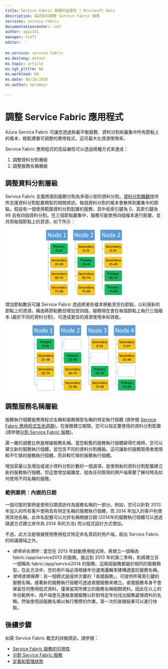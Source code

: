 ```yaml
---
title: Service Fabric 服務的延展性 | Microsoft Docs
description: 描述如何調整 Service Fabric 服務
services: service-fabric
documentationcenter: .net
author: appi101
manager: timlt
editor: ''

ms.service: service-fabric
ms.devlang: dotnet
ms.topic: article
ms.tgt_pltfrm: NA
ms.workload: NA
ms.date: 08/10/2016
ms.author: aprameyr

---
```

# 調整 Service Fabric 應用程式
Azure Service Fabric 可讓您透過負載平衡服務、資料分割和叢集中所有節點上的複本，輕鬆建置可調整的應用程式。這可最大化資源使用率。

Service Fabric 應用程式的高延展性可以透過兩種方式來達成：

1. 調整資料分割層級
2. 調整服務名稱層級

## 調整資料分割層級
Service Fabric 支援將個別服務分割為多個小型的資料分割。[資料分割概觀](service-fabric-concepts-partitioning.md)提供所支援資料分割配置類型的相關資訊。每個資料分割的複本會散佈到叢集中的節點。假設有一個使用範圍資料分割配置的服務，其中低索引鍵為 0、高索引鍵為 99 且有四個資料分割。在三個節點叢集中，服務可能使用四個複本進行配置，並共用每個節點上的資源，如下所示：

![使用三個節點分割配置](./media/service-fabric-concepts-scalability/layout-three-nodes.png)

增加節點數目可讓 Service Fabric 透過將某些複本移動至空白節點，以利用新的節點上的資源。藉由將節點數目增加至四個，服務現在會在每個節點上執行三個複本 (屬於不同的資料分割)，可達成更佳的資源使用率和效能。

![使用四個節點分割配置](./media/service-fabric-concepts-scalability/layout-four-nodes.png)

## 調整服務名稱層級
服務執行個體是應用程式名稱和服務類型名稱的特定執行個體 (請參閱 [Service Fabric 應用程式生命週期](service-fabric-application-lifecycle.md))。在服務建立期間，您可以指定要使用的資料分割配置 (請參閱[分割 Service Fabric 服務](service-fabric-concepts-partitioning.md))。

第一層的調整比例是根據服務名稱。當您較舊的服務執行個體變得忙碌時，您可以建立新的服務執行個體，並包含不同的資料分割層級。這可讓新的服務取用者使用較不忙碌的服務執行個體，而非較忙碌的服務執行個體。

增加容量以及增加或減少資料分割計數的一個選項，是使用新的資料分割配置建立新的服務執行個體。但這會增加複雜度，因為任何取用的用戶端需要了解何時及如何使用不同名稱的服務。

### 範例案例：內嵌的日期
一個可能的案例是使用日期資訊作為服務名稱的一部分。例如，您可以針對 2013 年加入的所有客戶使用具有特定名稱的服務執行個體，而 2014 年加入的客戶則使用其他名稱。此命名配置可以允許名稱根據日期 (2014年的服務執行個體可以透過隨選方式建立來作為 2014 年的方法) 而以程式設計方式增加。

不過，此方法是根據使用應用程式特定命名資訊的用戶端，超出 Service Fabric 的知識領域之外。

* *使用命名慣例*：當您在 2013 年啟動應用程式時，將建立一個稱為 fabric:/app/service2013 的服務。接近到 2013 年的第二季時，則將建立另一個稱為 fabric:/app/service2014 的服務。這兩個服務都屬於相同的服務類型。在此方法中，您的用戶端必須根據年份運用邏輯來建構適當的服務名稱。
* *使用查閱服務*：另一個模式是提供次要的「查閱服務」，可提供所需索引鍵的服務名稱。接著新的服務執行個體可透過查閱服務來建立。查閱服務本身不會保留任何應用程式資料，僅保留其所建立的服務名稱相關資料。因此在以上的年份範例中，用戶端會先連絡查閱服務以針對特定年份找出服務處理資料的名稱，然後使用該服務名稱以執行實際的作業。第一次的查閱結果可以進行快取。

## 後續步驟
如需 Service Fabric 概念的詳細資訊，請參閱：

* [Service Fabric 服務的可用性](service-fabric-availability-services.md)
* [分割 Service Fabric 服務](service-fabric-concepts-partitioning.md)
* [定義和管理狀態](service-fabric-concepts-state.md)

<!---HONumber=AcomDC_0810_2016------>